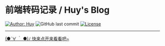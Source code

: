 # 前端转码记录 / Huy's Blog

[![Author: Huy](https://img.shields.io/badge/Author-huy-yellow)](https://github.com/rayadaschn)
![GitHub last commit](https://img.shields.io/github/last-commit/rayadaschn/front-end-life)
[![License](https://img.shields.io/badge/LICENSE-CC--BY--SA--4.0-yellow)](https://creativecommons.org/licenses/by-sa/4.0/)

---

[(●´∀ ｀ ●)ﾉ 快来点开来看看吧~](https://rayadaschn.github.io/front-end-life/)
